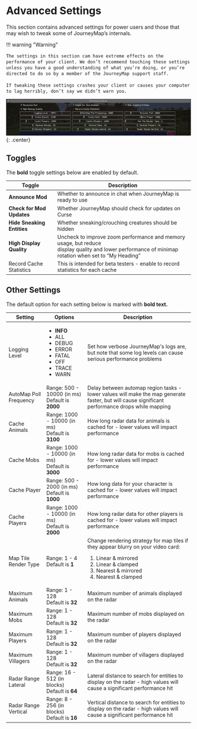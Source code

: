 # **Advanced Settings**

This section contains advanced settings for power users and those that may wish to tweak some of JourneyMap’s internals.

!!! warning "Warning"

    The settings in this section cam have extreme effects on the performance of your client. We don’t recommend touching these settings unless you have a good understanding of what you’re doing, or you’re directed to do so by a member of the JourneyMap support staff.

    If tweaking these settings crashes your client or causes your computer to lag horribly, don’t say we didn’t warn you.

![Advanced-Settings](../../img/settings/advanced.png){: .center}

## **Toggles**

The **bold** toggle settings below are enabled by default.

| Toggle                     | Description                                                                                                                                             |
|----------------------------|---------------------------------------------------------------------------------------------------------------------------------------------------------|
| **Announce Mod**           | Whether to announce in chat when JourneyMap is ready to use                                                                                             |
| **Check for Mod Updates**  | Whether JourneyMap should check for updates on Curse                                                                                                    |
| **Hide Sneaking Entities** | Whether sneaking/crouching creatures should be hidden                                                                                                   |
| **High Display Quality**   | Uncheck to improve zoom performance and memory usage, but reduce <br>display quality and lower performance of minimap rotation when set to “My Heading” |
| Record Cache Statistics    | This is intended for beta testers - enable to record statistics for each cache                                                                          |

## **Other Settings**

The default option for each setting below is marked with **bold text.**

| Setting                | Options                                                                                                                 | Description                                                                                                                                                                                                 |
|------------------------|-------------------------------------------------------------------------------------------------------------------------|-------------------------------------------------------------------------------------------------------------------------------------------------------------------------------------------------------------|
| Logging Level          | <ul><li>**INFO**</li><li>ALL</li><li>DEBUG</li><li>ERROR</li><li>FATAL</li><li>OFF</li><li>TRACE</li><li>WARN</li></ul> | Set how verbose JourneyMap's logs are, but note that some log levels can cause serious performance problems                                                                                                 |
| AutoMap Poll Frequency | Range: 500 - 10000 (in ms) <br>Default is **2000**                                                                      | Delay between automap region tasks - lower values will make the map generate faster, but will cause significant performance drops while mapping                                                             |
| Cache Animals          | Range: 1000 - 10000 (in ms) <br>Default is **3100**                                                                     | How long radar data for animals is cached for - lower values will impact performance                                                                                                                        |
| Cache Mobs             | Range: 1000 - 10000 (in ms) <br>Default is **3000**                                                                     | How long radar data for mobs is cached for - lower values will impact performance                                                                                                                           |
| Cache Player           | Range: 500 - 2000 (in ms) <br>Default is **1000**                                                                       | How long data for your character is cached for - lower values will impact performance                                                                                                                       |
| Cache Players          | Range: 1000 - 10000 (in ms) <br>Default is **2000**                                                                     | How long radar data for other players is cached for - lower values will impact performance                                                                                                                  |
| Map Tile Render Type   | Range: 1 - 4 <br>Default is **1**                                                                                       | Change rendering strategy for map tiles if they appear blurry on your video card:<ol type="1"><li>Linear & mirrored</li><li>Linear & clamped</li><li>Nearest & mirrored</li><li>Nearest & clamped</li></ol> |
| Maximum Animals        | Range: 1 - 128 <br>Default is **32**                                                                                    | Maximum number of animals displayed on the radar                                                                                                                                                            |
| Maximum Mobs           | Range: 1 - 128 <br>Default is **32**                                                                                    | Maximum number of mobs displayed on the radar                                                                                                                                                               |
| Maximum Players        | Range: 1 - 128 <br>Default is **32**                                                                                    | Maximum number of players displayed on the radar                                                                                                                                                            |
| Maximum Villagers      | Range: 1 - 128 <br>Default is **32**                                                                                    | Maximum number of villagers displayed on the radar                                                                                                                                                          |
| Radar Range Lateral    | Range: 16 - 512 (in blocks) <br>Default is **64**                                                                       | Lateral distance to search for entities to display on the radar - high values will cause a significant performance hit                                                                                      |
| Radar Range Vertical   | Range: 8 - 256 (in blocks) <br>Default is **16**                                                                        | Vertical distance to search for entities to display on the radar - high values will cause a significant performance hit                                                                                     |
